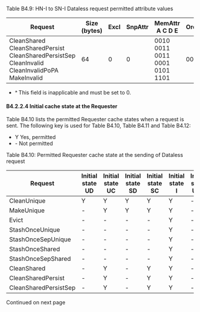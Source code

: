 Table B4.9: HN-I to SN-I Dataless request permitted attribute values

| Request                                                                                                                      | Size (bytes) | Excl | SnpAttr | MemAttr A C D E                                             | Order | LikelyShared | ExpCompAck |
|------------------------------------------------------------------------------------------------------------------------------|--------------|------|---------|-------------------------------------------------------------|-------|--------------|------------|
| CleanShared </br> CleanSharedPersist </br> CleanSharedPersistSep </br> CleanInvalid </br> CleanInvalidPoPA </br> MakeInvalid | 64           | 0    | 0       | 0010 </br> 0011 </br> 0011 </br> 0001 </br> 0101 </br> 1101 | 00 ᵃ  | 0            | 0          |

- ᵃ This field is inapplicable and must be set to 0.

#### B4.2.2.4 Initial cache state at the Requester

Table B4.10 lists the permitted Requester cache states when a request is sent. The following key is used for Table B4.10, Table B4.11 and Table B4.12:

- Y Yes, permitted
- \- Not permitted

Table B4.10: Permitted Requester cache state at the sending of Dataless request

| Request               | Initial state <br> UD | Initial state <br> UC | Initial state <br> SD | Initial state <br> SC | Initial state <br> I | Initial state <br> UDP | Initial state <br> UCE |
|-----------------------|-----------------------|-----------------------|-----------------------|-----------------------|----------------------|------------------------|------------------------|
| CleanUnique           | Y                     | Y                     | Y                     | Y                     | Y                    | -                      | Y                      |
| MakeUnique            | -                     | Y                     | Y                     | Y                     | Y                    | -                      | Y                      |
| Evict                 | -                     | -                     | -                     | -                     | Y                    | -                      | -                      |
| StashOnceUnique       | -                     | -                     | -                     | -                     | Y                    | -                      | -                      |
| StashOnceSepUnique    | -                     | -                     | -                     | -                     | Y                    | -                      | -                      |
| StashOnceShared       | -                     | -                     | -                     | -                     | Y                    | -                      | -                      |
| StashOnceSepShared    | -                     | -                     | -                     | -                     | Y                    | -                      | -                      |
| CleanShared           | -                     | Y                     | -                     | Y                     | Y                    | -                      | -                      |
| CleanSharedPersist    | -                     | Y                     | -                     | Y                     | Y                    | -                      | -                      |
| CleanSharedPersistSep | -                     | Y                     | -                     | Y                     | Y                    | -                      | -                      |

Continued on next page